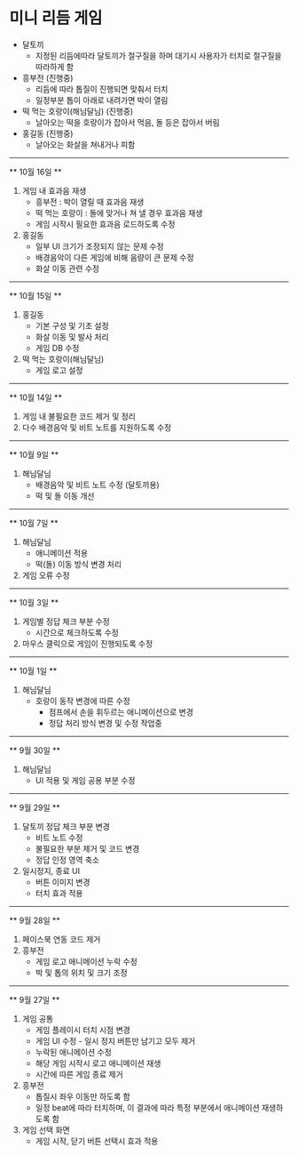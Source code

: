 # 미니 리듬 게임

* 달토끼
    - 지정된 리듬에따라 달토끼가 절구질을 하며 대기시 사용자가 터치로 절구질을 따라하게 함
* 흥부전 (진행중)
    - 리듬에 따라 톱질이 진행되면 맞춰서 터치
    - 일정부분 톱이 아래로 내려가면 박이 열림
* 떡 먹는 호랑이(해님달님) (진행중)
    - 날아오는 떡을 호랑이가 잡아서 먹음, 돌 등은 잡아서 버림
* 홍길동 (진행중)
    - 날아오는 화살을 쳐내거나 피함
    
    
---
** 10월 16일 **
1. 게임 내 효과음 재생
    - 흥부전 : 박이 열릴 때 효과음 재생
    - 떡 먹는 호랑이 : 돌에 맞거나 쳐 낼 경우 효과음 재생
    - 게임 시작시 필요한 효과음 로드하도록 수정
2. 홍길동
    - 일부 UI 크기가 조정되지 않는 문제 수정
    - 배경음악이 다른 게임에 비해 음량이 큰 문제 수정
    - 화살 이동 관련 수정
---
** 10월 15일 **
1. 홍길동
    - 기본 구성 및 기초 설정
    - 화살 이동 및 발사 처리
    - 게임 DB 수정
2. 떡 먹는 호랑이(해님달님)
    - 게임 로고 설정
---
** 10월 14일 **
1. 게임 내 불필요한 코드 제거 및 정리
2. 다수 배경음악 및 비트 노트를 지원하도록 수정
---
** 10월 9일 **
1. 해님달님
    - 배경음악 및 비트 노트 수정 (달토끼용)
    - 떡 및 돌 이동 개선
---
** 10월 7일 **
1. 해님달님
    - 애니메이션 적용
    - 떡(돌) 이동 방식 변경 처리
2. 게임 오류 수정
---
** 10월 3일 **
1. 게임별 정답 체크 부분 수정
    - 시간으로 체크하도록 수정
2. 마우스 클릭으로 게임이 진행되도록 수정
---
** 10월 1일 **
1. 해님달님
    - 호랑이 동작 변경에 따른 수정
        - 점프에서 손을 휘두르는 애니메이션으로 변경
        - 정답 처리 방식 변경 및 수정 작업중
---
** 9월 30일 **
1. 해님달님
    - UI 적용 및 게임 공용 부분 수정
---
** 9월 29일 **
1. 달토끼 정답 체크 부분 변경
    - 비트 노트 수정
    - 불필요한 부분 제거 및 코드 변경
    - 정답 인정 영역 축소
 2. 일시정지, 종료 UI
     - 버튼 이미지 변경
     - 터치 효과 적용
---
** 9월 28일 **
1. 페이스북 연동 코드 제거
2. 흥부전
    - 게임 로고 애니메이션 누락 수정
    - 박 및 톱의 위치 및 크기 조정
---
** 9월 27일 **
1.  게임 공통
    - 게임 플레이시 터치 시점 변경
    - 게임 UI 수정 - 일시 정지 버튼만 남기고 모두 제거
    - 누락된 애니메이션 수정
    - 해당 게임 시작시 로고 애니메이션 재생
    - 시간에 따른 게임 종료 제거
2. 흥부전
    - 톱질시 좌우 이동만 하도록 함
    - 일정 beat에 따라 터치하며, 이 결과에 따라 특정 부분에서 애니메이션 재생하도록 함
3. 게임 선택 화면
    - 게임 시작, 닫기 버튼 선택시 효과 적용